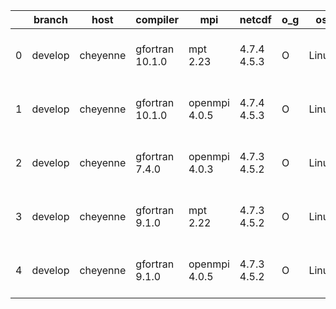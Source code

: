 |    | branch   | host     | compiler        | mpi           | netcdf      | o_g   | os    | build   | u_pass   | u_fail   | s_pass   | s_fail   | e_pass   | e_fail   | nuopc_pass   | nuopc_fail   | artifacts_hash                                                                                                                                              | modified                  |
|----|----------|----------|-----------------|---------------|-------------|-------|-------|---------|----------|----------|----------|----------|----------|----------|--------------|--------------|-------------------------------------------------------------------------------------------------------------------------------------------------------------|---------------------------|
|  0 | develop  | cheyenne | gfortran 10.1.0 | mpt 2.23      | 4.7.4 4.5.3 | O     | Linux | pass    | pending  | pending  | pending  | pending  | pending  | pending  | pending      | pending      | [artifacts](https://github.com/esmf-org/esmf-test-artifacts/tree/b19e29653c0147796cf1594f8e3c51ebe1a30789/develop/cheyenne/gfortran/10.1.0/O/mpt/2.23)      | 2022-03-16 06:05:06 -0600 |
|  1 | develop  | cheyenne | gfortran 10.1.0 | openmpi 4.0.5 | 4.7.4 4.5.3 | O     | Linux | pass    | pending  | pending  | pending  | pending  | pending  | pending  | pending      | pending      | [artifacts](https://github.com/esmf-org/esmf-test-artifacts/tree/5dbd76547df54408d22f937c20c1fa0027d6370c/develop/cheyenne/gfortran/10.1.0/O/openmpi/4.0.5) | 2022-03-16 06:04:54 -0600 |
|  2 | develop  | cheyenne | gfortran 7.4.0  | openmpi 4.0.3 | 4.7.3 4.5.2 | O     | Linux | pass    | pending  | pending  | pending  | pending  | pending  | pending  | pending      | pending      | [artifacts](https://github.com/esmf-org/esmf-test-artifacts/tree/ba2d622c30f2059b79126d4e9e88be5b118dfef1/develop/cheyenne/gfortran/7.4.0/O/openmpi/4.0.3)  | 2022-03-16 06:00:41 -0600 |
|  3 | develop  | cheyenne | gfortran 9.1.0  | mpt 2.22      | 4.7.3 4.5.2 | O     | Linux | pass    | pending  | pending  | pending  | pending  | pending  | pending  | pending      | pending      | [artifacts](https://github.com/esmf-org/esmf-test-artifacts/tree/d7a23062e4b26c181133caa2462fcfc9f7fb7bdd/develop/cheyenne/gfortran/9.1.0/O/mpt/2.22)       | 2022-03-16 06:02:40 -0600 |
|  4 | develop  | cheyenne | gfortran 9.1.0  | openmpi 4.0.5 | 4.7.3 4.5.2 | O     | Linux | pass    | pending  | pending  | pending  | pending  | pending  | pending  | pending      | pending      | [artifacts](https://github.com/esmf-org/esmf-test-artifacts/tree/f7b7ee15857a85a83196a3e7d2abc389a8bc9750/develop/cheyenne/gfortran/9.1.0/O/openmpi/4.0.5)  | 2022-03-16 06:02:25 -0600 |